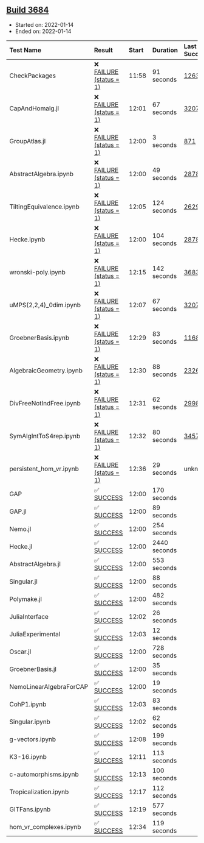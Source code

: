 ## [Build 3684](https://oscarci.mathematik.uni-kl.de/job/oscar-stable/3684/)

* Started on: 2022-01-14
* Ended on: 2022-01-14

| Test Name    | Result | Start | Duration | Last Success | First Failure |
|:-------------|:-------|:------|:---------|:-------------|:--------------|
| CheckPackages | ❌ [FAILURE (status = 1)](https://oscarci.mathematik.uni-kl.de/job/oscar-stable/3684/artifact/logs/build-3684/CheckPackages.log) | 11:58 | 91 seconds | [1263](https://oscarci.mathematik.uni-kl.de/job/oscar-stable/1263/) | [1264](https://oscarci.mathematik.uni-kl.de/job/oscar-stable/1264/) |
| CapAndHomalg.jl | ❌ [FAILURE (status = 1)](https://oscarci.mathematik.uni-kl.de/job/oscar-stable/3684/artifact/logs/build-3684/CapAndHomalg.jl.log) | 12:01 | 67 seconds | [3207](https://oscarci.mathematik.uni-kl.de/job/oscar-stable/3207/) | [3208](https://oscarci.mathematik.uni-kl.de/job/oscar-stable/3208/) |
| GroupAtlas.jl | ❌ [FAILURE (status = 1)](https://oscarci.mathematik.uni-kl.de/job/oscar-stable/3684/artifact/logs/build-3684/GroupAtlas.jl.log) | 12:00 | 3 seconds | [871](https://oscarci.mathematik.uni-kl.de/job/oscar-stable/871/) | [872](https://oscarci.mathematik.uni-kl.de/job/oscar-stable/872/) |
| AbstractAlgebra.ipynb | ❌ [FAILURE (status = 1)](https://oscarci.mathematik.uni-kl.de/job/oscar-stable/3684/artifact/logs/build-3684/AbstractAlgebra.ipynb.log) | 12:00 | 49 seconds | [2878](https://oscarci.mathematik.uni-kl.de/job/oscar-stable/2878/) | [2879](https://oscarci.mathematik.uni-kl.de/job/oscar-stable/2879/) |
| TiltingEquivalence.ipynb | ❌ [FAILURE (status = 1)](https://oscarci.mathematik.uni-kl.de/job/oscar-stable/3684/artifact/logs/build-3684/TiltingEquivalence.ipynb.log) | 12:05 | 124 seconds | [2629](https://oscarci.mathematik.uni-kl.de/job/oscar-stable/2629/) | [2630](https://oscarci.mathematik.uni-kl.de/job/oscar-stable/2630/) |
| Hecke.ipynb | ❌ [FAILURE (status = 1)](https://oscarci.mathematik.uni-kl.de/job/oscar-stable/3684/artifact/logs/build-3684/Hecke.ipynb.log) | 12:00 | 104 seconds | [2878](https://oscarci.mathematik.uni-kl.de/job/oscar-stable/2878/) | [2879](https://oscarci.mathematik.uni-kl.de/job/oscar-stable/2879/) |
| wronski-poly.ipynb | ❌ [FAILURE (status = 1)](https://oscarci.mathematik.uni-kl.de/job/oscar-stable/3684/artifact/logs/build-3684/wronski-poly.ipynb.log) | 12:15 | 142 seconds | [3683](https://oscarci.mathematik.uni-kl.de/job/oscar-stable/3683/) | [3684](https://oscarci.mathematik.uni-kl.de/job/oscar-stable/3684/) |
| uMPS(2,2,4)_0dim.ipynb | ❌ [FAILURE (status = 1)](https://oscarci.mathematik.uni-kl.de/job/oscar-stable/3684/artifact/logs/build-3684/uMPS-2-2-4-_0dim.ipynb.log) | 12:07 | 67 seconds | [3207](https://oscarci.mathematik.uni-kl.de/job/oscar-stable/3207/) | [3208](https://oscarci.mathematik.uni-kl.de/job/oscar-stable/3208/) |
| GroebnerBasis.ipynb | ❌ [FAILURE (status = 1)](https://oscarci.mathematik.uni-kl.de/job/oscar-stable/3684/artifact/logs/build-3684/GroebnerBasis.ipynb.log) | 12:29 | 83 seconds | [1168](https://oscarci.mathematik.uni-kl.de/job/oscar-stable/1168/) | [1169](https://oscarci.mathematik.uni-kl.de/job/oscar-stable/1169/) |
| AlgebraicGeometry.ipynb | ❌ [FAILURE (status = 1)](https://oscarci.mathematik.uni-kl.de/job/oscar-stable/3684/artifact/logs/build-3684/AlgebraicGeometry.ipynb.log) | 12:30 | 88 seconds | [2326](https://oscarci.mathematik.uni-kl.de/job/oscar-stable/2326/) | [2327](https://oscarci.mathematik.uni-kl.de/job/oscar-stable/2327/) |
| DivFreeNotIndFree.ipynb | ❌ [FAILURE (status = 1)](https://oscarci.mathematik.uni-kl.de/job/oscar-stable/3684/artifact/logs/build-3684/DivFreeNotIndFree.ipynb.log) | 12:31 | 62 seconds | [2998](https://oscarci.mathematik.uni-kl.de/job/oscar-stable/2998/) | [2999](https://oscarci.mathematik.uni-kl.de/job/oscar-stable/2999/) |
| SymAlgIntToS4rep.ipynb | ❌ [FAILURE (status = 1)](https://oscarci.mathematik.uni-kl.de/job/oscar-stable/3684/artifact/logs/build-3684/SymAlgIntToS4rep.ipynb.log) | 12:32 | 80 seconds | [3457](https://oscarci.mathematik.uni-kl.de/job/oscar-stable/3457/) | [3458](https://oscarci.mathematik.uni-kl.de/job/oscar-stable/3458/) |
| persistent_hom_vr.ipynb | ❌ [FAILURE (status = 1)](https://oscarci.mathematik.uni-kl.de/job/oscar-stable/3684/artifact/logs/build-3684/persistent_hom_vr.ipynb.log) | 12:36 | 29 seconds | unknown | unknown |
| GAP | ✅ [SUCCESS](https://oscarci.mathematik.uni-kl.de/job/oscar-stable/3684/artifact/logs/build-3684/GAP.log) | 12:00 | 170 seconds |  |  |
| GAP.jl | ✅ [SUCCESS](https://oscarci.mathematik.uni-kl.de/job/oscar-stable/3684/artifact/logs/build-3684/GAP.jl.log) | 12:00 | 89 seconds |  |  |
| Nemo.jl | ✅ [SUCCESS](https://oscarci.mathematik.uni-kl.de/job/oscar-stable/3684/artifact/logs/build-3684/Nemo.jl.log) | 12:00 | 254 seconds |  |  |
| Hecke.jl | ✅ [SUCCESS](https://oscarci.mathematik.uni-kl.de/job/oscar-stable/3684/artifact/logs/build-3684/Hecke.jl.log) | 12:00 | 2440 seconds |  |  |
| AbstractAlgebra.jl | ✅ [SUCCESS](https://oscarci.mathematik.uni-kl.de/job/oscar-stable/3684/artifact/logs/build-3684/AbstractAlgebra.jl.log) | 12:00 | 553 seconds |  |  |
| Singular.jl | ✅ [SUCCESS](https://oscarci.mathematik.uni-kl.de/job/oscar-stable/3684/artifact/logs/build-3684/Singular.jl.log) | 12:00 | 88 seconds |  |  |
| Polymake.jl | ✅ [SUCCESS](https://oscarci.mathematik.uni-kl.de/job/oscar-stable/3684/artifact/logs/build-3684/Polymake.jl.log) | 12:00 | 482 seconds |  |  |
| JuliaInterface | ✅ [SUCCESS](https://oscarci.mathematik.uni-kl.de/job/oscar-stable/3684/artifact/logs/build-3684/JuliaInterface.log) | 12:02 | 26 seconds |  |  |
| JuliaExperimental | ✅ [SUCCESS](https://oscarci.mathematik.uni-kl.de/job/oscar-stable/3684/artifact/logs/build-3684/JuliaExperimental.log) | 12:03 | 12 seconds |  |  |
| Oscar.jl | ✅ [SUCCESS](https://oscarci.mathematik.uni-kl.de/job/oscar-stable/3684/artifact/logs/build-3684/Oscar.jl.log) | 12:00 | 728 seconds |  |  |
| GroebnerBasis.jl | ✅ [SUCCESS](https://oscarci.mathematik.uni-kl.de/job/oscar-stable/3684/artifact/logs/build-3684/GroebnerBasis.jl.log) | 12:00 | 35 seconds |  |  |
| NemoLinearAlgebraForCAP | ✅ [SUCCESS](https://oscarci.mathematik.uni-kl.de/job/oscar-stable/3684/artifact/logs/build-3684/NemoLinearAlgebraForCAP.log) | 12:00 | 19 seconds |  |  |
| CohP1.ipynb | ✅ [SUCCESS](https://oscarci.mathematik.uni-kl.de/job/oscar-stable/3684/artifact/logs/build-3684/CohP1.ipynb.log) | 12:03 | 83 seconds |  |  |
| Singular.ipynb | ✅ [SUCCESS](https://oscarci.mathematik.uni-kl.de/job/oscar-stable/3684/artifact/logs/build-3684/Singular.ipynb.log) | 12:02 | 62 seconds |  |  |
| g-vectors.ipynb | ✅ [SUCCESS](https://oscarci.mathematik.uni-kl.de/job/oscar-stable/3684/artifact/logs/build-3684/g-vectors.ipynb.log) | 12:08 | 199 seconds |  |  |
| K3-16.ipynb | ✅ [SUCCESS](https://oscarci.mathematik.uni-kl.de/job/oscar-stable/3684/artifact/logs/build-3684/K3-16.ipynb.log) | 12:11 | 113 seconds |  |  |
| c-automorphisms.ipynb | ✅ [SUCCESS](https://oscarci.mathematik.uni-kl.de/job/oscar-stable/3684/artifact/logs/build-3684/c-automorphisms.ipynb.log) | 12:13 | 100 seconds |  |  |
| Tropicalization.ipynb | ✅ [SUCCESS](https://oscarci.mathematik.uni-kl.de/job/oscar-stable/3684/artifact/logs/build-3684/Tropicalization.ipynb.log) | 12:17 | 112 seconds |  |  |
| GITFans.ipynb | ✅ [SUCCESS](https://oscarci.mathematik.uni-kl.de/job/oscar-stable/3684/artifact/logs/build-3684/GITFans.ipynb.log) | 12:19 | 577 seconds |  |  |
| hom_vr_complexes.ipynb | ✅ [SUCCESS](https://oscarci.mathematik.uni-kl.de/job/oscar-stable/3684/artifact/logs/build-3684/hom_vr_complexes.ipynb.log) | 12:34 | 119 seconds |  |  |
